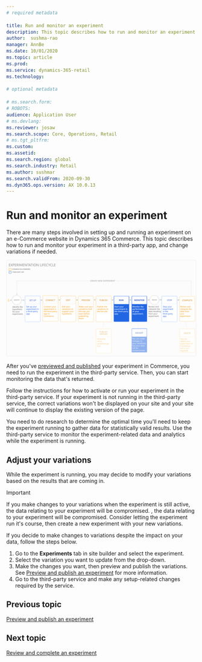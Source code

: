 ```yaml
---
# required metadata

title: Run and monitor an experiment
description: This topic describes how to run and monitor an experiment in a third-party service. It also describes how to make changes to variations after the experiment started.
author:  sushma-rao 
manager: AnnBe
ms.date: 10/01/2020
ms.topic: article
ms.prod: 
ms.service: dynamics-365-retail
ms.technology: 

# optional metadata

# ms.search.form: 
# ROBOTS: 
audience: Application User
# ms.devlang: 
ms.reviewer: josaw
ms.search.scope: Core, Operations, Retail
# ms.tgt_pltfrm: 
ms.custom: 
ms.assetid: 
ms.search.region: global
ms.search.industry: Retail
ms.author: sushmar
ms.search.validFrom: 2020-09-30
ms.dyn365.ops.version: AX 10.0.13
---
```


# Run and monitor an experiment

There are many steps involved in setting up and running an experiment on an e-Commerce website in Dynamics 365 Commerce. This topic describes how to run and monitor your experiment in a third-party app, and change variations if needed.

[ ![Experimentation user journey - Run & Monitor](./media/experimentation_run_monitor.svg) ](./media/experimentation_run_monitor.svg#lightbox)

After you've [previewed and published](experimentation-preview-publish.md) your experiment in Commerce, you need to run the experiment in the third-party service. Then, you can start monitoring the data that's returned.

Follow the instructions for how to activate or run your experiment in the third-party service. If your experiment is not running in the third-party service, the correct variations won't be displayed on your site and your site will continue to display the existing version of the page.

You need to do research to determine the optimal time you'll need to keep the experiment running to gather data for statistically valid results. Use the third-party service to monitor the experiment-related data and analytics while the experiment is running.

## Adjust your variations
While the experiment is running, you may decide to modify your variations based on the results that are coming in. 

> [!IMPORTANT]
> If you make changes to your variations when the experiment is still active, the data relating to your experiment will be compromised. , the data relating to your experiment will be compromised. Consider letting the experiment run it's course, then create a new experiment with your new variations.

If you decide to make changes to variations despite the impact on your data, follow the steps below.  
1. Go to the **Experiments** tab in site builder and select the experiment. 
1. Select the variation you want to update from the drop-down.
1. Make the changes you want, then preview and publish the variations. See [Preview and publish an experiment](experimentation-preview-publish.md) for more information.
1. Go to the third-party service and make any setup-related changes required by the service.
    
## Previous topic
[Preview and publish an experiment](experimentation-preview-publish.md)

## Next topic
[Review and complete an experiment](experimentation-review-complete.md)
